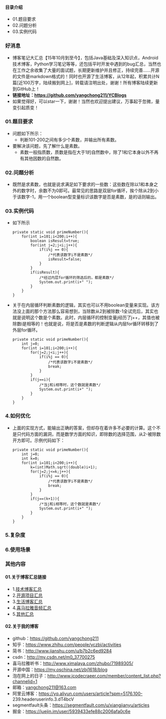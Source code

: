 #### 目录介绍
- 01.题目要求
- 02.问题分析
- 03.实例代码



### 好消息
- 博客笔记大汇总【15年10月到至今】，包括Java基础及深入知识点，Android技术博客，Python学习笔记等等，还包括平时开发中遇到的bug汇总，当然也在工作之余收集了大量的面试题，长期更新维护并且修正，持续完善……开源的文件是markdown格式的！同时也开源了生活博客，从12年起，积累共计N篇[近100万字，陆续搬到网上]，转载请注明出处，谢谢！所有博客陆续更新到GitHub上！
- **链接地址：https://github.com/yangchong211/YCBlogs**
- 如果觉得好，可以star一下，谢谢！当然也欢迎提出建议，万事起于忽微，量变引起质变！






### 01.题目要求
- 问题如下所示：
    - 判断101-200之间有多少个素数，并输出所有素数。
- 要解决该问题，先了解什么是素数。
    - 素数一般指质数，质数是指在大于1的自然数中，除了1和它本身以外不再有其他因数的自然数。




### 02.问题分析
- 既然是求素数，也就是说求满足如下要求的一些数：这些数在除以1和本身之外的数字时，余数不为0即可。最常见的思路是双层for循环，挨个除从2到小于该数字-1，用一个boolean型变量标识该数字是否是素数，是的话则输出。



### 03.实例代码
- 如下所示
    ```
    private static void primeNumber(){
    	for(int i=101;i<200;i++){
    		boolean isResult=true;
    		for(int j=2;j<i;j++){
    			if(i%j == 0){
    				/*代表该数字i不是素数*/
    				isResult=false;
    			}
    		}
    		if(isResult){
    			/*经过内层for循环的筛选后的，都是素数*/
    			System.out.print(i+" ");
    		}
    	}
    }
    ```
- 关于在内层循环判断素数的逻辑，其实也可以不用boolean变量来实现。该方法没上面的那个方法那么容易想到，当除数从2到被除数-1全试完后，其实也就是说明这个数是个素数。此时，内层循环的控制变量j经历了j++，其值也被除数i是相等的！也就是说，将是否是素数的判断逻辑从内层for循环转移到了外层for循环。
    ```
    private static void primeNumber(){
    	int j=0;
    	for(int i=101;i<200;i++){
    		for(j=2;j<i;j++){
    			if(i%j == 0){
    				/*代表该数字i不是素数*/
    				break;
    			}
    		}
    		if(j==i){
    			/*当j和i相等时，这个数就是素数*/
    			System.out.print(i+" ");
    		}
    	}
    }
    ```


### 4.如何优化
- 上面的实现方式，能输出正确的答案，但却存在着许多不必要的计算。这个不是只代码方面的漏洞，而是数学方面的知识，即除数的选择范围，从2-被除数开方即可。示例代码如下：
    ```
    private static void primeNumber(){
    	int j=0;
    	int k=0;
    	for(int i=101;i<200;i++){
    		k=(int)Math.sqrt((double)i+1);
    		for(j=2;j<=k;j++){
    			if(i%j == 0){
    				/*代表该数字i不是素数*/
    				break;
    			}
    		}
    		if(j==(k+1)){
    			/*当j和i相等时，这个数就是素数*/
    			System.out.print(i+" ");
    		}
    	}
    }
    ```


### 5.复杂度


### 6.使用场景





### 其他内容
#### 01.关于博客汇总链接
- 1.[技术博客汇总](https://www.jianshu.com/p/614cb839182c)
- 2.[开源项目汇总](https://blog.csdn.net/m0_37700275/article/details/80863574)
- 3.[生活博客汇总](https://blog.csdn.net/m0_37700275/article/details/79832978)
- 4.[喜马拉雅音频汇总](https://www.jianshu.com/p/f665de16d1eb)
- 5.[其他汇总](https://www.jianshu.com/p/53017c3fc75d)



#### 02.关于我的博客
- github：https://github.com/yangchong211
- 知乎：https://www.zhihu.com/people/yczbj/activities
- 简书：http://www.jianshu.com/u/b7b2c6ed9284
- csdn：http://my.csdn.net/m0_37700275
- 喜马拉雅听书：http://www.ximalaya.com/zhubo/71989305/
- 开源中国：https://my.oschina.net/zbj1618/blog
- 泡在网上的日子：http://www.jcodecraeer.com/member/content_list.php?channelid=1
- 邮箱：yangchong211@163.com
- 阿里云博客：https://yq.aliyun.com/users/article?spm=5176.100- 239.headeruserinfo.3.dT4bcV
- segmentfault头条：https://segmentfault.com/u/xiangjianyu/articles
- 掘金：https://juejin.im/user/5939433efe88c2006afa0c6e










